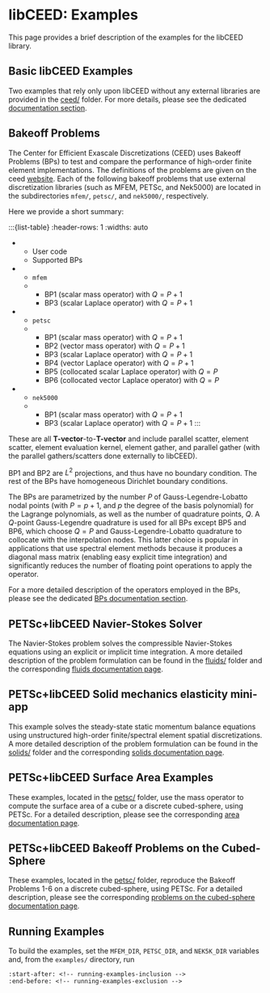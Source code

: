 # libCEED: Examples

This page provides a brief description of the examples for the libCEED library.

## Basic libCEED Examples

Two examples that rely only upon libCEED without any external libraries are provided in the [ceed/](./ceed) folder.
For more details, please see the dedicated [documentation section](https://libceed.org/en/latest/examples/ceed/index.html).

## Bakeoff Problems

<!-- bps-inclusion -->

The Center for Efficient Exascale Discretizations (CEED) uses Bakeoff Problems (BPs) to test and compare the performance of high-order finite element implementations.
The definitions of the problems are given on the ceed [website](https://ceed.exascaleproject.org/bps/).
Each of the following bakeoff problems that use external discretization libraries (such as MFEM, PETSc, and Nek5000) are located in the subdirectories `mfem/`, `petsc/`, and `nek5000/`, respectively.

Here we provide a short summary:

:::{list-table}
:header-rows: 1
:widths: auto
* - User code
  - Supported BPs
* - `mfem`
  - * BP1 (scalar mass operator) with $Q=P+1$
    * BP3 (scalar Laplace operator) with $Q=P+1$
* - `petsc`
  - * BP1 (scalar mass operator) with $Q=P+1$
    * BP2 (vector mass operator) with $Q=P+1$
    * BP3 (scalar Laplace operator) with $Q=P+1$
    * BP4 (vector Laplace operator) with $Q=P+1$
    * BP5 (collocated scalar Laplace operator) with $Q=P$
    * BP6 (collocated vector Laplace operator) with $Q=P$
* - `nek5000`
  - * BP1 (scalar mass operator) with $Q=P+1$
    * BP3 (scalar Laplace operator) with $Q=P+1$
:::

These are all **T-vector**-to-**T-vector** and include parallel scatter, element scatter, element evaluation kernel, element gather, and parallel gather (with the parallel gathers/scatters done externally to libCEED).

BP1 and BP2 are $L^2$ projections, and thus have no boundary condition.
The rest of the BPs have homogeneous Dirichlet boundary conditions.

The BPs are parametrized by the number $P$ of Gauss-Legendre-Lobatto nodal points (with $P=p+1$, and $p$ the degree of the basis polynomial) for the Lagrange polynomials, as well as the number of quadrature points, $Q$.
A $Q$-point Gauss-Legendre quadrature is used for all BPs except BP5 and BP6, which choose $Q = P$ and Gauss-Legendre-Lobatto quadrature to collocate with the interpolation nodes.
This latter choice is popular in applications that use spectral element methods because it produces a diagonal mass matrix (enabling easy explicit time integration) and significantly reduces the number of floating point operations to apply the operator.

<!-- bps-exclusion -->

For a more detailed description of the operators employed in the BPs, please see the dedicated [BPs documentation section](https://libceed.org/en/latest/examples/bps.html).

## PETSc+libCEED Navier-Stokes Solver

The Navier-Stokes problem solves the compressible Navier-Stokes equations using an explicit or implicit time integration.
A more detailed description of the problem formulation can be found in the [fluids/](./fluids) folder and the corresponding [fluids documentation page](https://libceed.org/en/latest/examples/fluids/index.html).

## PETSc+libCEED Solid mechanics elasticity mini-app

This example solves the steady-state static momentum balance equations using unstructured high-order finite/spectral element spatial discretizations.
A more detailed description of the problem formulation can be found in the [solids/](./solids) folder and the corresponding [solids documentation page](https://libceed.org/en/latest/examples/solids/index.html).

## PETSc+libCEED Surface Area Examples

These examples, located in the [petsc/](./petsc) folder, use the mass operator to compute the surface area of a cube or a discrete cubed-sphere, using PETSc.
For a detailed description, please see the corresponding [area documentation page](https://libceed.org/en/latest/examples/petsc/index.html#area).

## PETSc+libCEED Bakeoff Problems on the Cubed-Sphere

These examples, located in the [petsc/](./petsc) folder, reproduce the Bakeoff Problems 1-6 on a discrete cubed-sphere, using PETSc.
For a detailed description, please see the corresponding [problems on the cubed-sphere documentation page](https://libceed.org/en/latest/examples/petsc/index.html#bakeoff-problems-on-the-cubed-sphere).

## Running Examples

To build the examples, set the `MFEM_DIR`, `PETSC_DIR`, and `NEK5K_DIR` variables and, from the `examples/` directory, run

```{include} ../README.md
:start-after: <!-- running-examples-inclusion -->
:end-before: <!-- running-examples-exclusion -->
```
